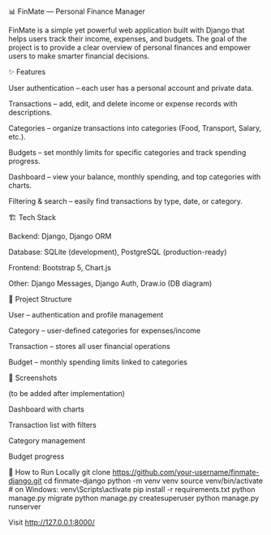📊 FinMate — Personal Finance Manager

FinMate is a simple yet powerful web application built with Django that helps users track their income, expenses, and budgets.
The goal of the project is to provide a clear overview of personal finances and empower users to make smarter financial decisions.

✨ Features

User authentication – each user has a personal account and private data.

Transactions – add, edit, and delete income or expense records with descriptions.

Categories – organize transactions into categories (Food, Transport, Salary, etc.).

Budgets – set monthly limits for specific categories and track spending progress.

Dashboard – view your balance, monthly spending, and top categories with charts.

Filtering & search – easily find transactions by type, date, or category.

🏗 Tech Stack

Backend: Django, Django ORM

Database: SQLite (development), PostgreSQL (production-ready)

Frontend: Bootstrap 5, Chart.js

Other: Django Messages, Django Auth, Draw.io (DB diagram)

📂 Project Structure

User – authentication and profile management

Category – user-defined categories for expenses/income

Transaction – stores all user financial operations

Budget – monthly spending limits linked to categories

📸 Screenshots

(to be added after implementation)

Dashboard with charts

Transaction list with filters

Category management

Budget progress

🚀 How to Run Locally
git clone https://github.com/your-username/finmate-django.git
cd finmate-django
python -m venv venv
source venv/bin/activate  # on Windows: venv\Scripts\activate
pip install -r requirements.txt
python manage.py migrate
python manage.py createsuperuser
python manage.py runserver


Visit http://127.0.0.1:8000/